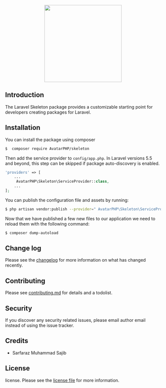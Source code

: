 
<p align="center">
    <img height="250px" width="250px" src="https://i.ibb.co/V9NL0gr/DALL-E-2023-04-11-00-07-01-logo-skeleton-laravel-vibes-for-package-and-the-text-will-be-Skeleton.png">
</p>

## Introduction

The Laravel Skeleton package provides a customizable starting point for developers creating packages for Laravel.


## Installation

You can install the package using composer

```sh
$  composer require AvatarPHP/skeleton
```

Then add the service provider to `config/app.php`. In Laravel versions 5.5 and beyond, this step can be skipped if package auto-discovery is enabled.

```php
'providers' => [
    ...
     AvatarPHP\Skeleton\ServiceProvider::class,
    ...
];
```

You can publish the configuration file and assets by running:

```sh
$ php artisan vendor:publish --provider=" AvatarPHP\Skeleton\ServiceProvider::class,"
```

Now that we have published a few new files to our application we need to reload them with the following command:

```sh
$ composer dump-autoload
```


## Change log

Please see the [changelog](CHANGELOG.md) for more information on what has changed recently.

## Contributing

Please see [contributing.md](CONTRIBUTING.md) for details and a todolist.

## Security

If you discover any security related issues, please email author email instead of using the issue tracker.

## Credits

- Sarfaraz Muhammad Sajib

## License

license. Please see the [license file](LICENCE.md) for more information.
